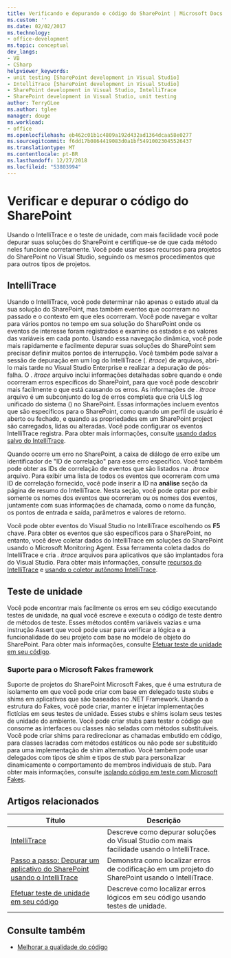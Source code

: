 ```yaml
---
title: Verificando e depurando o código do SharePoint | Microsoft Docs
ms.custom: ''
ms.date: 02/02/2017
ms.technology:
- office-development
ms.topic: conceptual
dev_langs:
- VB
- CSharp
helpviewer_keywords:
- unit testing [SharePoint development in Visual Studio]
- IntelliTrace [SharePoint development in Visual Studio]
- SharePoint development in Visual Studio, IntelliTrace
- SharePoint development in Visual Studio, unit testing
author: TerryGLee
ms.author: tglee
manager: douge
ms.workload:
- office
ms.openlocfilehash: eb462c01b1c4809a192d432ad1364dcaa58e0277
ms.sourcegitcommit: f6dd17b0864419083d0a1bf54910023045526437
ms.translationtype: MT
ms.contentlocale: pt-BR
ms.lasthandoff: 12/27/2018
ms.locfileid: "53803994"
---
```

# <a name="verify-and-debug-sharepoint-code"></a>Verificar e depurar o código do SharePoint
Usando o IntelliTrace e o teste de unidade, com mais facilidade você pode depurar suas soluções do SharePoint e certifique-se de que cada método neles funcione corretamente. Você pode usar esses recursos para projetos do SharePoint no Visual Studio, seguindo os mesmos procedimentos que para outros tipos de projetos.

## <a name="intellitrace"></a>IntelliTrace
Usando o IntelliTrace, você pode determinar não apenas o estado atual da sua solução do SharePoint, mas também eventos que ocorreram no passado e o contexto em que eles ocorreram. Você pode navegar e voltar para vários pontos no tempo em sua solução do SharePoint onde os eventos de interesse foram registrados e examine os estados e os valores das variáveis em cada ponto. Usando essa navegação dinâmica, você pode mais rapidamente e facilmente depurar suas soluções do SharePoint sem precisar definir muitos pontos de interrupção. Você também pode salvar a sessão de depuração em um log do IntelliTrace (*. itrace*) de arquivos, abri-lo mais tarde no Visual Studio Enterprise e realizar a depuração de pós-falha. O *. itrace* arquivo inclui informações detalhadas sobre quando e onde ocorreram erros específicos do SharePoint, para que você pode descobrir mais facilmente o que está causando os erros. As informações de *. itrace* arquivo é um subconjunto do log de erros completa que cria ULS log unificado do sistema () no SharePoint. Essas informações incluem eventos que são específicos para o SharePoint, como quando um perfil de usuário é aberto ou fechado, e quando as propriedades em um SharePoint project são carregados, lidas ou alteradas. Você pode configurar os eventos IntelliTrace registra. Para obter mais informações, consulte [usando dados salvo do IntelliTrace](../debugger/using-saved-intellitrace-data.md).

Quando ocorre um erro no SharePoint, a caixa de diálogo de erro exibe um identificador de "ID de correlação" para esse erro específico. Você também pode obter as IDs de correlação de eventos que são listados na *. itrace* arquivo. Para exibir uma lista de todos os eventos que ocorreram com uma ID de correlação fornecido, você pode inserir a ID na **análise** seção da página de resumo do IntelliTrace. Nesta seção, você pode optar por exibir somente os nomes dos eventos que ocorreram ou os nomes dos eventos, juntamente com suas informações de chamada, como o nome da função, os pontos de entrada e saída, parâmetros e valores de retorno.

Você pode obter eventos do Visual Studio no IntelliTrace escolhendo os **F5** chave. Para obter os eventos que são específicos para o SharePoint, no entanto, você deve coletar dados do IntelliTrace em soluções do SharePoint usando o Microsoft Monitoring Agent. Essa ferramenta coleta dados do IntelliTrace e cria *. itrace* arquivos para aplicativos que são implantados fora do Visual Studio. Para obter mais informações, consulte [recursos do IntelliTrace](../debugger/intellitrace-features.md) e [usando o coletor autônomo IntelliTrace](../debugger/using-the-intellitrace-stand-alone-collector.md).

## <a name="unit-test"></a>Teste de unidade
Você pode encontrar mais facilmente os erros em seu código executando testes de unidade, na qual você escreve e executa o código de teste dentro de métodos de teste. Esses métodos contêm variáveis vazias e uma instrução Assert que você pode usar para verificar a lógica e a funcionalidade do seu projeto com base no modelo de objeto do SharePoint. Para obter mais informações, consulte [Efetuar teste de unidade em seu código](../test/unit-test-your-code.md).

### <a name="support-for-microsoft-fakes-framework"></a>Suporte para o Microsoft Fakes framework
Suporte de projetos do SharePoint Microsoft Fakes, que é uma estrutura de isolamento em que você pode criar com base em delegado teste stubs e shims em aplicativos que são baseados no .NET Framework. Usando a estrutura do Fakes, você pode criar, manter e injetar implementações fictícias em seus testes de unidade. Esses stubs e shims isolam seus testes de unidade do ambiente. Você pode criar stubs para testar o código que consome as interfaces ou classes não seladas com métodos substituíveis. Você pode criar shims para redirecionar as chamadas embutido em código, para classes lacradas com métodos estáticos ou não pode ser substituído para uma implementação de shim alternativo. Você também pode usar delegados com tipos de shim e tipos de stub para personalizar dinamicamente o comportamento de membros individuais de stub. Para obter mais informações, consulte [isolando código em teste com Microsoft Fakes](../test/isolating-code-under-test-with-microsoft-fakes.md).

## <a name="related-articles"></a>Artigos relacionados

|Título|Descrição|
|-----------|-----------------|
|[IntelliTrace](../debugger/intellitrace.md)|Descreve como depurar soluções do Visual Studio com mais facilidade usando o IntelliTrace.|
|[Passo a passo: Depurar um aplicativo do SharePoint usando o IntelliTrace](../sharepoint/walkthrough-debugging-a-sharepoint-application-by-using-intellitrace.md)|Demonstra como localizar erros de codificação em um projeto do SharePoint usando o IntelliTrace.|
|[Efetuar teste de unidade em seu código](../test/unit-test-your-code.md)|Descreve como localizar erros lógicos em seu código usando testes de unidade.|

## <a name="see-also"></a>Consulte também

- [Melhorar a qualidade do código](../test/improve-code-quality.md)